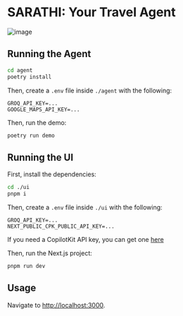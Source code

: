 # SARATHI: Your Travel Agent 
![image](https://github.com/user-attachments/assets/77a5cd6c-dd70-4929-ad7b-5166c3196d7b)

## Running the Agent

```sh
cd agent
poetry install
```

Then, create a `.env` file inside `./agent` with the following:

```
GROQ_API_KEY=...
GOOGLE_MAPS_API_KEY=...
```

Then, run the demo:

```sh
poetry run demo
```

## Running the UI

First, install the dependencies:

```sh
cd ./ui
pnpm i
```

Then, create a `.env` file inside `./ui` with the following:

```
GROQ_API_KEY=...
NEXT_PUBLIC_CPK_PUBLIC_API_KEY=...
```

If you need a CopilotKit API key, you can get one [here](https://cloud.copilotkit.ai)

Then, run the Next.js project:

```sh
pnpm run dev
```

## Usage

Navigate to [http://localhost:3000](http://localhost:3000).




